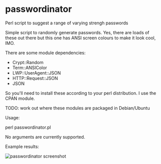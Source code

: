 # passwordinator
Perl script to suggest a range of varying strengh passwords

Simple script to randomly generate passwords. Yes, there are loads of these out there but this one has ANSI screen colours to make it look cool, IMO.

There are some module dependencies:

* Crypt::Random
* Term::ANSIColor
* LWP::UserAgent::JSON
* HTTP::Request::JSON
* JSON

So you'll need to install these according to your perl distribution. I use the CPAN module.

TODO: work out where these modules are packaged in Debian/Ubuntu

Usage:

perl passwordinator.pl

No arguments are currently supported.

Example results:


![passwordinator screenshot](https://user-images.githubusercontent.com/108018363/188439477-8515303f-a3d8-4f41-a114-bbba30fdcbe1.png)
